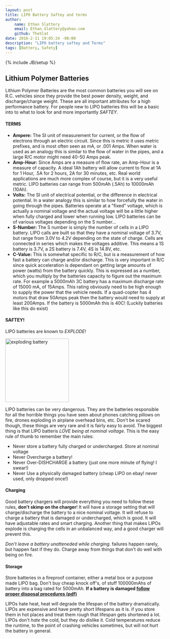 ```yaml
---
layout: post
title: LIPO Battery Saftey and terms
author:
    name: Ethan Slattery
    email: Ethan.Slattery@yahoo.com
    github: TheSlat
date: 2016-2-11 19:05:24 -08:00
description: "LIPO battery saftey and Terms"
tags: [Battery, Safety]
---
```

{% include JB/setup %}
## Lithium Polymer Batteries ##
Lithium Polymer Batteries are the most common batteries you will see on R.C. vehicles since they provide the best power density, weight, and discharge/charge weight. These are all important attributes for a high performance battery. For people new to LIPO batteries this will be a basic into to what to look for and more importantly *SAFTEY*.

#### TERMS
   * **Ampere:** The SI unit of measurement for current, or the flow of electrons through an electric circuit. Since this is metric it uses metric prefixes, and is most often seen as mA, or .001 Amps. When water is used as an analogy this is similar to the flow of water in the pipes, and a large R/C motor might need 40-50 Amps peak.
   * **Amp-Hour:** Since Amps are a measure of flow rate, an Amp-Hour is a measure of capacity. A ideal 1Ah battery will allow current to flow at 1A for 1 Hour, .5A for 2 hours, 2A for 30 minutes, etc. Real world applications are much more complex of course, but it is a very useful metric. LIPO batteries can range from 500mAh (.5Ah) to 10000mAh (10Ah).
   * **Volts:** The SI unit of electrical potential, or the difference in electrical potential. In a water analogy this is similar to how forcefully the water in going through the pipes. Batteries operate at a "fixed" voltage, which is actually a nominal voltage and the actual voltage will be a little higher when fully charged and lower when running low. LIPO batteries can be of various voltages depending on the S number... 
   * **S-Number:** The S number is simply the number of cells in a LIPO battery. LIPO calls are built so that they have a nominal voltage of 3.7V, but range from 3.0V to 4.2V depending on the state of charge. Cells are connected in series which makes the voltages additive. This means a 1S battery is 3.7V, a 2S battery is 7.4V, 4S is 14.8V, etc. 
   * **C-Value:** This is somewhat specific to R/C, but is a measurement of how fast a battery can charge and/or discharge. This is very important in R/C since quick acceleration is dependant on getting large amounts of power (watts) from the battery quickly. This is expressed as a number, which you multiply by the batteries capacity to figure out the maximum rate. For example a 5000mAh 3C battery has a maximum discharge rate of 15000 mA, of 15Amps. This rating obviously need to be high enough to supply the power that the vehicle needs. If a quad-copter has 4 motors that draw 50Amps peak then the battery would need to supply at least 200Amps. If the battery is 5000mAh this is 40C! (Luckily batteries like this do exist)
   
#### SAFTEY!
LIPO batteries are known to *EXPLODE*!

<img src="https://i.ytimg.com/vi/-DcpANRFrI4/hqdefault.jpg" alt="exploding battery" width="200">

LIPO batteries can be very dangerous. They are the batteries responsible for all the horrible things you have seen about phones catching pillows on fire, drones exploding in airplane overhead bins, etc. Don't be scared though, these things are very rare and it is fairly easy to avoid. The biggest thing is that LIPO batteris *LOVE being at nominal voltage*. This is the easy rule of thumb to remember the main rules:

+ Never store a battery fully charged or undercharged. Store at nominal voltage
+ Never Overcharge a battery!
+ Never Over-DISHCHARGE a battery (just one more minute of flying! I swear!)
+ Never Use a physically damaged battery (cheap LIPO on ebay! never used, only dropped once!)

#### Charging
Good battery chargers will provide everything you need to follow these rules, **don't skimp on the charger**! It will have a storage setting that will charge/discharge the battery to a nice nominal voltage. It will refuse to charge a battery that is damaged or undercharged, which is good. It will have adjustable rates and smart charging. Another thing that makes LIPOs explode is charging the cells in an unbalanced way, and a good charger will prevent this.

*Don't leave a battery unatteneded while charging*. failures happen rarely, but happen fast if they do. Charge away from things that don't do well with being on fire.

#### Storage
Store batteries in a fireproof container, either a metal box or a purpose made LIPO bag. Don't buy cheap knock off's, of stuff 100000mAhs of battery into a bag rated for 5000mAh. **If a battery is damaged [follow proper disposal procedures (pdf)](http://konarcflyers.com/Lipo-Disposal.pdf)**

LIPOs hate heat, heat will degrade the lifespan of the battery dramatically. LIPOs are expensive and have pretty short lifespans as it is. if you store them in hot places and treat them rough that lifespan gets shortened a lot. LIPOs don't *hate* the cold, but they do dislike it. Cold temperatures reduce the runtime, to the point of crashing vehicles sometimes, but will not hurt the battery in general.

